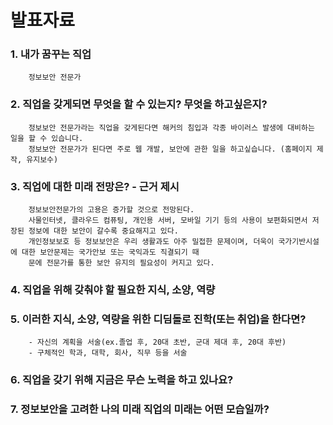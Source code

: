 # 발표자료
### 1. 내가 꿈꾸는 직업
        정보보안 전문가
        
### 2. 직업을 갖게되면 무엇을 할 수 있는지? 무엇을 하고싶은지?
        정보보안 전문가라는 직업을 갖게된다면 해커의 침입과 각종 바이러스 발생에 대비하는 일을 할 수 있습니다.
        정보보안 전문가가 된다면 주로 웹 개발, 보안에 관한 일을 하고싶습니다. (홈페이지 제작, 유지보수)
        
### 3. 직업에 대한 미래 전망은? - 근거 제시
        정보보안전문가의 고용은 증가할 것으로 전망된다. 
        사물인터넷, 클라우드 컴퓨팅, 개인용 서버, 모바일 기기 등의 사용이 보편화되면서 저장된 정보에 대한 보안이 갈수록 중요해지고 있다. 
        개인정보보호 등 정보보안은 우리 생활과도 아주 밀접한 문제이며, 더욱이 국가기반시설에 대한 보안문제는 국가안보 또는 국익과도 직결되기 때
        문에 전문가를 통한 보안 유지의 필요성이 커지고 있다.

### 4. 직업을 위해 갖춰야 할 필요한 지식, 소양, 역량

### 5. 이러한 지식, 소양, 역량을 위한 디딤돌로 진학(또는 취업)을 한다면? 
        - 자신의 계획을 서술(ex.졸업 후, 20대 초반, 군대 제대 후, 20대 후반)
        - 구체적인 학과, 대학, 회사, 직무 등을 서술
        
### 6. 직업을 갖기 위해 지금은 무슨 노력을 하고 있나요?

### 7. 정보보안을 고려한 나의 미래 직업의 미래는 어떤 모습일까?











